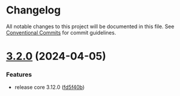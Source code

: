 # Changelog

All notable changes to this project will be documented in this file. See
[Conventional Commits](https://conventionalcommits.org) for commit guidelines.

# [3.2.0](https://github.com/ng-apimock/docker/compare/v3.1.0...v3.2.0) (2024-04-05)


### Features

* release core 3.12.0 ([fd5f40b](https://github.com/ng-apimock/docker/commit/fd5f40b58b30894930bff6d813f2daa23a0639cb))
